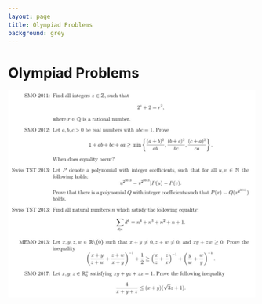 ```yaml
---
layout: page
title: Olympiad Problems
background: grey
---
```


# Olympiad Problems

![Olympiad Problems](/prob.jpg)
